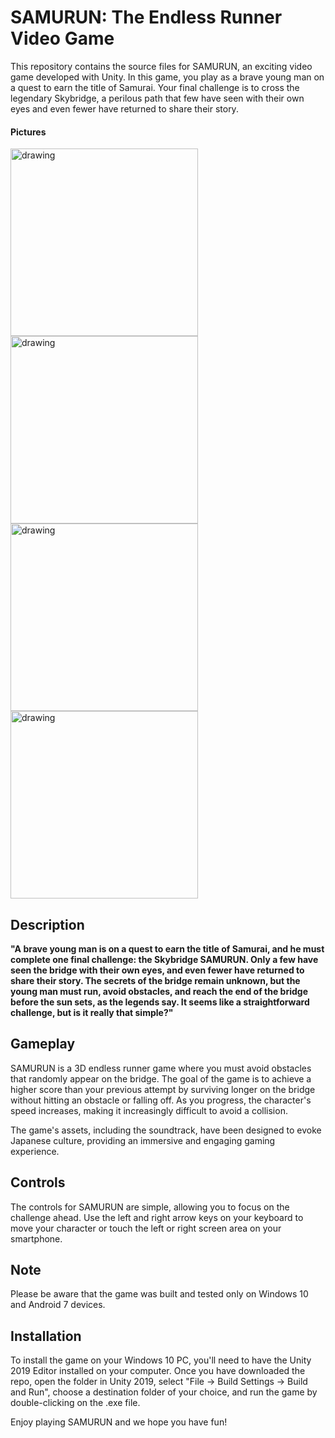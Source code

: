 # SAMURUN: The Endless Runner Video Game

This repository contains the source files for SAMURUN, an exciting video game developed with Unity. In this game, you play as a brave young man on a quest to earn the title of Samurai. Your final challenge is to cross the legendary Skybridge, a perilous path that few have seen with their own eyes and even fewer have returned to share their story.

#### Pictures
<img src="https://github.com/paanastasiadis/ece-department-project-game-design/blob/master/extras/pictures/Screenshot_1.png" alt="drawing" width="300"/>  <img src="https://github.com/paanastasiadis/ece-department-project-game-design/blob/master/extras/pictures/Screenshot_4.png" alt="drawing" width="300"/> <img src="https://github.com/paanastasiadis/ece-department-project-game-design/blob/master/extras/pictures/Untitled.png" alt="drawing" width="300"/> <img src="https://github.com/paanastasiadis/ece-department-project-game-design/blob/master/extras/pictures/Screenshot_2.png" alt="drawing" width="300"/>

## Description

__"A brave young man is on a quest to earn the title of Samurai, and he must complete one final challenge: the Skybridge SAMURUN. Only a few have seen the bridge with their own eyes, and even fewer have returned to share their story. The secrets of the bridge remain unknown, but the young man must run, avoid obstacles, and reach the end of the bridge before the sun sets, as the legends say. It seems like a straightforward challenge, but is it really that simple?"__

## Gameplay

SAMURUN is a 3D endless runner game where you must avoid obstacles that randomly appear on the bridge. The goal of the game is to achieve a higher score than your previous attempt by surviving longer on the bridge without hitting an obstacle or falling off. As you progress, the character's speed increases, making it increasingly difficult to avoid a collision.

The game's assets, including the soundtrack, have been designed to evoke Japanese culture, providing an immersive and engaging gaming experience.


## Controls
The controls for SAMURUN are simple, allowing you to focus on the challenge ahead. Use the left and right arrow keys on your keyboard to move your character or touch the left or right screen area on your smartphone.

## Note
Please be aware that the game was built and tested only on Windows 10 and Android 7 devices.

## Installation
To install the game on your Windows 10 PC, you'll need to have the Unity 2019 Editor installed on your computer. Once you have downloaded the repo, open the folder in Unity 2019, select "File -> Build Settings -> Build and Run", choose a destination folder of your choice, and run the game by double-clicking on the .exe file.

Enjoy playing SAMURUN and we hope you have fun!
